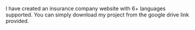 I have created an insurance company website with 6+ languages supported. You can simply download my project from the google drive link provided.
